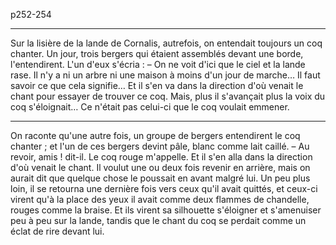 p252-254

---

Sur la lisière de la lande de Cornalis, autrefois, on entendait toujours un coq chanter. 
Un jour, trois bergers qui étaient assemblés devant une borde, l'entendirent. L'un d'eux s'écria :
	– On ne voit d'ici que le ciel et la lande rase. Il n'y a ni un arbre ni une maison à moins d'un 
jour de marche… Il faut savoir ce que cela signifie…
Et il s'en va dans la direction d'où venait le chant pour essayer de trouver ce coq. Mais, plus il
s'avançait plus la voix du coq s'éloignait…
Ce n'était pas celui-ci que le coq voulait emmener.

---

On raconte qu'une autre fois, un groupe de bergers entendirent le coq chanter ; et l'un de ces 
bergers devint pâle, blanc comme lait caillé.
	– Au revoir, amis ! dit-il. Le coq rouge m'appelle.
Et il s'en alla dans la direction d'où venait le chant. Il voulut une ou deux fois revenir en arrière, mais on aurait dit que quelque chose le poussait en avant malgré lui. Un peu plus loin, il se retourna une dernière fois vers ceux qu'il avait quittés, et ceux-ci virent qu'à la place des yeux il avait comme deux flammes de chandelle, rouges comme la braise. Et ils virent sa silhouette s'éloigner et s'amenuiser peu à peu sur la lande, tandis que le chant du coq se perdait comme un éclat de rire devant lui.